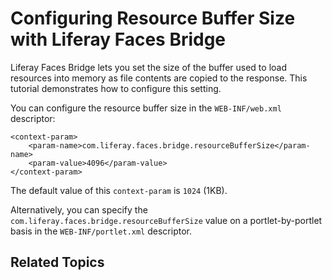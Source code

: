 # Configuring Resource Buffer Size with Liferay Faces Bridge

Liferay Faces Bridge lets you set the size of the buffer used to load resources
into memory as file contents are copied to the response. This tutorial
demonstrates how to configure this setting. 

You can configure the resource buffer size in the `WEB-INF/web.xml` descriptor: 

    <context-param>
        <param-name>com.liferay.faces.bridge.resourceBufferSize</param-name>
        <param-value>4096</param-value>
    </context-param>

The default value of this `context-param` is `1024` (1KB). 

Alternatively, you can specify the `com.liferay.faces.bridge.resourceBufferSize`
value on a portlet-by-portlet basis in the `WEB-INF/portlet.xml` descriptor. 

## Related Topics

<!-- Add once JSF tutorials are finished. -Cody -->
